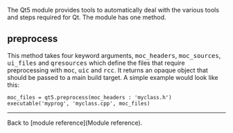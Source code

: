 The Qt5 module provides tools to automatically deal with the various tools and steps required for Qt. The module has one method.

## preprocess

This method takes four keyword arguments, <tt>moc_headers</tt>, <tt>moc_sources</tt>, <tt>ui_files</tt> and <tt>qresources</tt> which define the files that require preprocessing with <tt>moc</tt>, <tt>uic</tt> and <tt>rcc</tt>. It returns an opaque object that should be passed to a main build target. A simple example would look like this:

    moc_files = qt5.preprocess(moc_headers : 'myclass.h')
    executable('myprog', 'myclass.cpp', moc_files)

---

Back to [module reference](Module reference).